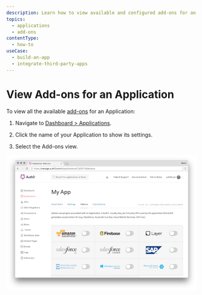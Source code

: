 ```yaml
---
description: Learn how to view available and configured add-ons for an application registered with Auth0.
topics:
  - applications
  - add-ons
contentType:
  - how-to
useCase:
  - build-an-app
  - integrate-third-party-apps
---
```


# View Add-ons for an Application

To view all the available [add-ons](/applications/concepts/add-ons) for an Application:

1. Navigate to [Dashboard > Applications](${manage_url}/#/applications).

2. Click the name of your Application to show its settings.

3. Select the Add-ons view.

![Application Addons List](/media/articles/applications/addons-dashboard-list.png)
